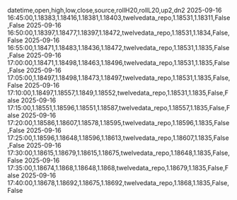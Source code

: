 datetime,open,high,low,close,source,rollH20,rollL20,up2,dn2
2025-09-16 16:45:00,1.18383,1.18416,1.18381,1.18403,twelvedata_repo,1.18531,1.18311,False,False
2025-09-16 16:50:00,1.18397,1.18477,1.18397,1.18472,twelvedata_repo,1.18531,1.1834,False,False
2025-09-16 16:55:00,1.18471,1.18483,1.18436,1.18472,twelvedata_repo,1.18531,1.1835,False,False
2025-09-16 17:00:00,1.18471,1.18498,1.18463,1.18496,twelvedata_repo,1.18531,1.1835,False,False
2025-09-16 17:05:00,1.18497,1.18498,1.18473,1.18497,twelvedata_repo,1.18531,1.1835,False,False
2025-09-16 17:10:00,1.18497,1.18557,1.1849,1.18552,twelvedata_repo,1.18531,1.1835,False,False
2025-09-16 17:15:00,1.18551,1.18596,1.18551,1.18587,twelvedata_repo,1.18557,1.1835,False,False
2025-09-16 17:20:00,1.18586,1.18607,1.18578,1.18595,twelvedata_repo,1.18596,1.1835,False,False
2025-09-16 17:25:00,1.18596,1.18648,1.18596,1.18613,twelvedata_repo,1.18607,1.1835,False,False
2025-09-16 17:30:00,1.18615,1.18679,1.18615,1.18675,twelvedata_repo,1.18648,1.1835,False,False
2025-09-16 17:35:00,1.18674,1.1868,1.18648,1.1868,twelvedata_repo,1.18679,1.1835,False,False
2025-09-16 17:40:00,1.18678,1.18692,1.18675,1.18692,twelvedata_repo,1.1868,1.1835,False,False
